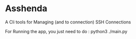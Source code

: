 # Asshenda
A Cli tools for Managing (and to connection) SSH Connections

For Running the app, you just need to do : python3 ./main.py
